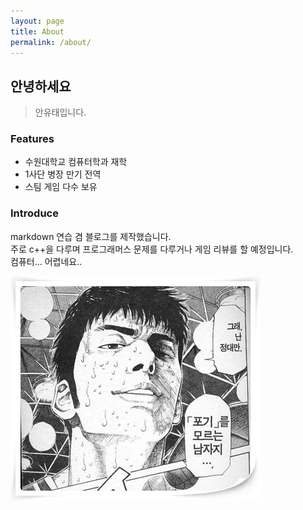 ```yaml
---
layout: page
title: About
permalink: /about/
---
```


## 안녕하세요
> 안유태입니다.

### Features
- 수원대학교 컴퓨터학과 재학
- 1사단 병장 만기 전역
- 스팀 게임 다수 보유

### Introduce
markdown 연습 겸 블로그를 제작했습니다.  
주로 c++을 다루며 프로그래머스 문제를 다루거나 게임 리뷰를 할 예정입니다.  
컴퓨터... 어렵네요..  
  
  
  
![alt text](/public/img/123.jpg)